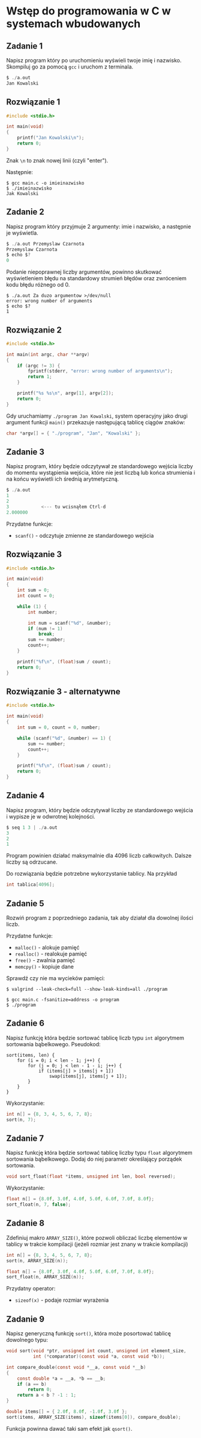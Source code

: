 # Wstęp do programowania w C w systemach wbudowanych

## Zadanie 1

Napisz program który po uruchomieniu wyświeli twoje imię i nazwisko.
Skompiluj go za pomocą `gcc` i uruchom z terminala.

```c
$ ./a.out
Jan Kowalski
```

## Rozwiązanie 1

```c
#include <stdio.h>

int main(void)
{
	printf("Jan Kowalski\n"); 
	return 0;
}
```

Znak `\n` to znak nowej linii (czyli "enter").

Następnie:

```console
$ gcc main.c -o imieinazwisko
$ ./imieinazwisko
Jak Kowalski
```

## Zadanie 2

Napisz program który przyjmuje 2 argumenty: imie i nazwisko, a następnie
je wyświetla. 

```c
$ ./a.out Przemyslaw Czarnota
Przemyslaw Czarnota
$ echo $?
0
```

Podanie niepoprawnej liczby argumentów, powinno skutkować
wyświetleniem błędu na standardowy strumień błędów oraz zwróceniem
kodu błędu różnego od 0.

```
$ ./a.out Za duzo argumentow >/dev/null
error: wrong number of arguments
$ echo $?
1
```

## Rozwiązanie 2

```c
#include <stdio.h>

int main(int argc, char **argv)
{
	if (argc != 3) {
		fprintf(stderr, "error: wrong number of arguments\n");
		return 1;
	}

	printf("%s %s\n", argv[1], argv[2]);
	return 0;
}
```

Gdy uruchamiamy `./program Jan Kowalski`, system operacyjny jako drugi argument
funkcji `main()` przekazuje następującą tablicę ciągów znaków:

```c
char *argv[] = { "./program", "Jan", "Kowalski" };
```

## Zadanie 3

Napisz program, który będzie odczytywał ze standardowego wejścia
liczby do momentu wystąpienia wejścia, które nie jest liczbą lub
końca strumienia i na końcu wyświetli ich średnią arytmetyczną.

```c
$ ./a.out
1
2
3            <--- tu wcisnąłem Ctrl-d
2.000000
```

Przydatne funkcje:

- `scanf()` - odczytuje zmienne ze standardowego wejścia

## Rozwiązanie 3

```c
#include <stdio.h>

int main(void)
{
	int sum = 0;
	int count = 0;

	while (1) {
		int number;

		int num = scanf("%d", &number);
		if (num != 1)
			break;
		sum += number;
		count++;
	}

	printf("%f\n", (float)sum / count);
	return 0;
}
```

## Rozwiązanie 3 - alternatywne

```c
#include <stdio.h>

int main(void)
{
	int sum = 0, count = 0, number;

	while (scanf("%d", &number) == 1) {
		sum += number;
		count++;
	}

	printf("%f\n", (float)sum / count);
	return 0;
}
```

## Zadanie 4

Napisz program, który będzie odczytywał liczby ze standardowego wejścia
i wypisze je w odwrotnej kolejności.

```c
$ seq 1 3 | ./a.out
3
2
1
```

Program powinien działać maksymalnie dla 4096 liczb całkowitych.
Dalsze liczby są odrzucane.

Do rozwiązania będzie potrzebne wykorzystanie tablicy. Na przykład
```c
int tablica[4096];
```

## Zadanie 5

Rozwiń program z poprzedniego zadania, tak aby działał
dla dowolnej ilości liczb.

Przydatne funkcje:

- `malloc()` - alokuje pamięć
- `realloc()` - realokuje pamięć
- `free()` - zwalnia pamięć
- `memcpy()` - kopiuje dane

Sprawdź czy nie ma wycieków pamięci:

```console
$ valgrind --leak-check=full --show-leak-kinds=all ./program
```

```
$ gcc main.c -fsanitize=address -o program
$ ./program
```

## Zadanie 6

Napisz funkcję która będzie sortować tablicę liczb typu `int` algorytmem
sortowania bąbelkowego. Pseudokod:
```
sort(items, len) {
    for (i = 0; i < len - 1; j++) {
        for (j = 0; j < len - 1 - i; j++) {
            if (items[j] > items[j + 1])
                swap(items[j], items[j + 1]);
        }
    }
}
```

Wykorzystanie:

```c
int n[] = {8, 3, 4, 5, 6, 7, 8};
sort(n, 7);
```

## Zadanie 7

Napisz funkcję która będzie sortować tablicę liczby typu `float` algorytmem
sortowania bąbelkowego. Dodaj do niej parametr określający porządek sortowania.

```c
void sort_float(float *items, unsigned int len, bool reversed);
```

Wykorzystanie:

```c
float n[] = {8.0f, 3.0f, 4.0f, 5.0f, 6.0f, 7.0f, 8.0f};
sort_float(n, 7, false);
```

## Zadanie 8

Zdefiniuj makro `ARRAY_SIZE()`, które pozwoli obliczać liczbę elementów
w tablicy w trakcie kompilacji (jeżeli rozmiar jest znany w trakcie kompilacji)

```c
int n[] = {8, 3, 4, 5, 6, 7, 8};
sort(n, ARRAY_SIZE(n));
```

```c
float n[] = {8.0f, 3.0f, 4.0f, 5.0f, 6.0f, 7.0f, 8.0f};
sort_float(n, ARRAY_SIZE(n));
```

Przydatny operator:

- `sizeof(x)` - podaje rozmiar wyrażenia

## Zadanie 9

Napisz generyczną funkcję `sort()`, która może posortować tablicę
dowolnego typu:

```c
void sort(void *ptr, unsigned int count, unsigned int element_size,
          int (*comparator)(const void *a, const void *b));
```

```c
int compare_double(const void *__a, const void *__b)
{
    const double *a = __a, *b == __b;
    if (a == b)
        return 0;
    return a < b ? -1 : 1;
}
```

```c
double items[] = { 2.0f, 8.0f, -1.0f, 3.0f };
sort(items, ARRAY_SIZE(items), sizeof(items[0]), compare_double);
```
Funkcja powinna dawać taki sam efekt jak `qsort()`.

